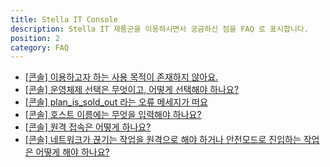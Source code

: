 ```yaml
---
title: Stella IT Console
description: Stella IT 제품군을 이용하시면서 궁금하신 점을 FAQ 로 표시합니다.
position: 2
category: FAQ
---
```


* [\[콘솔\] 이용하고자 하는 사용 목적이 존재하지 않아요.](no-purpose.md)  
* [\[콘솔\] 운영체제 선택은 무엇이고, 어떻게 선택해야 하나요?](what-is-os.md)  
* [\[콘솔\] plan_is_sold_out 라는 오류 메세지가 떠요](what-is-plan_soldout.md)  
* [\[콘솔\] 호스트 이름에는 무엇을 입력해야 하나요?](what-is-hostname.md)  
* [\[콘솔\] 원격 접속은 어떻게 하나요?](how-to-remote-access.md)  
* [\[콘솔\] 네트워크가 끊기는 작업을 원격으로 해야 하거나 안전모드로 진입하는 작업은 어떻게 해야 하나요?](how-to-use-novnc.md)  
